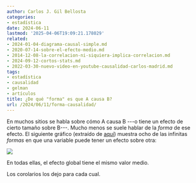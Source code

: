 ```yaml
---
author: Carlos J. Gil Bellosta
categories:
- estadística
date: 2024-06-11
lastmod: '2025-04-06T19:09:21.178029'
related:
- 2024-01-04-diagrama-causal-simple.md
- 2020-07-14-sobre-el-efecto-medio.md
- 2014-12-08-la-correlacion-ni-siquiera-implica-correlacion.md
- 2024-09-12-cortos-stats.md
- 2022-03-30-nuevo-video-en-youtube-causalidad-carlos-madrid.md
tags:
- estadística
- causalidad
- gelman
- artículos
title: ¿De qué "forma" es que A causa B?
url: /2024/06/11/forma-causalidad/
---
```


En muchos sitios se habla sobre cómo A causa B ---o tiene un efecto de cierto tamaño sobre B---. Mucho menos se suele hablar de la _forma_ de ese efecto. El siguiente gráfico (extraído de
[aquí](http://www.stat.columbia.edu/~gelman/research/unpublished/causal_quartets.pdf))
muestra ocho de las infinitas _formas_ en que una variable puede tener un efecto sobre otra:

![](/wp-uploads/2024/forma-causalidad.png#center)

En todas ellas, el efecto global tiene el mismo valor medio.

Los corolarios los dejo para cada cual.
